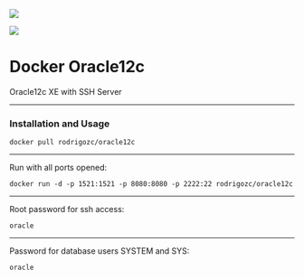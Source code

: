 [![](https://images.microbadger.com/badges/image/rodrigozc/oracle12c.svg)](https://microbadger.com/images/rodrigozc/oracle12c "Get your own image badge on microbadger.com")

[![](https://images.microbadger.com/badges/version/rodrigozc/oracle12c.svg)](https://microbadger.com/images/rodrigozc/oracle12c "Get your own version badge on microbadger.com")

# Docker Oracle12c
Oracle12c XE with SSH Server

---------------------------------------
### Installation and Usage

    docker pull rodrigozc/oracle12c
---------------------------------------
Run with all ports opened:

    docker run -d -p 1521:1521 -p 8080:8080 -p 2222:22 rodrigozc/oracle12c
---------------------------------------
Root password for ssh access:

    oracle
---------------------------------------
Password for database users SYSTEM and SYS:

    oracle

